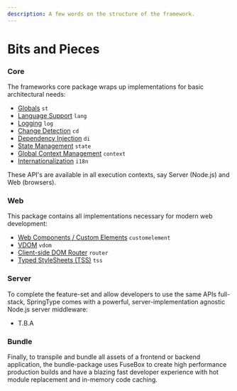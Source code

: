```yaml
---
description: A few words on the structure of the framework.
---
```


# Bits and Pieces

### Core

The frameworks core package wraps up implementations for basic architectural needs:

* [Globals](https://github.com/springtype-org/springtype/tree/master-v2/src/core/st) `st`
* [Language Support](https://github.com/springtype-org/springtype/tree/master-v2/src/core/lang) `lang`
* [Logging](https://github.com/springtype-org/springtype/tree/master-v2/src/core/log) `log`
* [Change Detection](https://github.com/springtype-org/springtype/tree/master-v2/src/core/cd) `cd`
* [Dependency Injection](https://github.com/springtype-org/springtype/tree/master-v2/src/core/di) `di`
* [State Management](https://github.com/springtype-org/springtype/tree/master-v2/src/core/state) `state`
* [Global Context Management](https://github.com/springtype-org/springtype/tree/master-v2/src/core/context) `context`
* [Internationalization](https://github.com/springtype-org/springtype/tree/master-v2/src/core/i18n) `i18n`

These API's are available in all execution contexts, say Server \(Node.js\) and Web \(browsers\).

### Web

This package contains all implementations necessary for modern web development:

* [Web Components / Custom Elements](https://github.com/springtype-org/springtype/tree/master-v2/src/web/customelement) `customelement`
* [VDOM](https://github.com/springtype-org/springtype/tree/master-v2/src/web/vdom) `vdom`
* [Client-side DOM Router](https://github.com/springtype-org/springtype/tree/master-v2/src/web/router) `router`
* [Typed StyleSheets \(TSS\)](https://github.com/springtype-org/springtype/tree/master-v2/src/web/tss) `tss`

### Server

To complete the feature-set and allow developers to use the same APIs full-stack, SpringType comes with a powerful, server-implementation agnostic Node.js server middleware:

* T.B.A

### Bundle

Finally, to transpile and bundle all assets of a frontend or backend application, the bundle-package uses FuseBox to create high performance production builds and have a blazing fast developer experience with hot module replacement and in-memory code caching.

